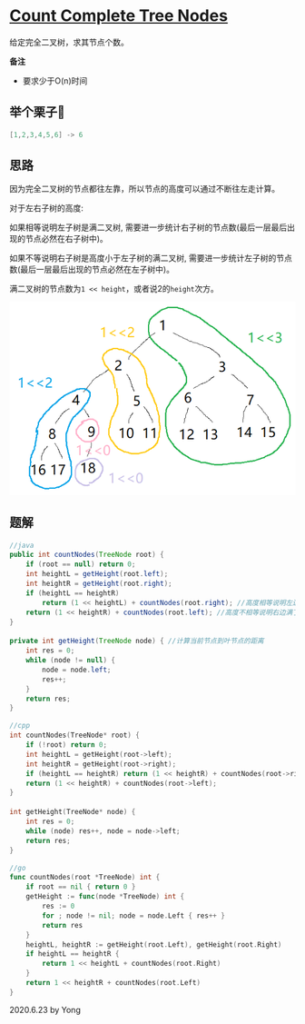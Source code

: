 # [Count Complete Tree Nodes](https://leetcode.com/problems/count-complete-tree-nodes/)

给定完全二叉树，求其节点个数。

**备注**

- 要求少于O(n)时间

## 举个栗子🌰
```java
[1,2,3,4,5,6] -> 6
```

## 思路

因为完全二叉树的节点都往左靠，所以节点的高度可以通过不断往左走计算。

对于左右子树的高度: 

如果相等说明左子树是满二叉树, 需要进一步统计右子树的节点数(最后一层最后出现的节点必然在右子树中)。

如果不等说明右子树是高度小于左子树的满二叉树, 需要进一步统计左子树的节点数(最后一层最后出现的节点必然在左子树中)。

满二叉树的节点数为`1 << height`，或者说2的`height`次方。

![p222](/pictures/p222.jpg)

## 题解

```java
//java
public int countNodes(TreeNode root) {
    if (root == null) return 0;
    int heightL = getHeight(root.left);
    int heightR = getHeight(root.right);
    if (heightL == heightR)
        return (1 << heightL) + countNodes(root.right); //高度相等说明左边满了，先加左子树的节点数再继续统计右边
    return (1 << heightR) + countNodes(root.left); //高度不相等说明右边满了，先加右子树的节点数再继续统计左边
}

private int getHeight(TreeNode node) { //计算当前节点到叶节点的距离
    int res = 0;
    while (node != null) {
        node = node.left;
        res++;
    }
    return res;
}
```

```cpp
//cpp
int countNodes(TreeNode* root) {
    if (!root) return 0;
    int heightL = getHeight(root->left);
    int heightR = getHeight(root->right);
    if (heightL == heightR) return (1 << heightR) + countNodes(root->right);
    return (1 << heightR) + countNodes(root->left);
}

int getHeight(TreeNode* node) {
    int res = 0;
    while (node) res++, node = node->left;
    return res;
}
```

```go
//go
func countNodes(root *TreeNode) int {
    if root == nil { return 0 }
    getHeight := func(node *TreeNode) int {
        res := 0
        for ; node != nil; node = node.Left { res++ }
        return res
    }
    heightL, heightR := getHeight(root.Left), getHeight(root.Right)
    if heightL == heightR {
        return 1 << heightL + countNodes(root.Right)
    }
    return 1 << heightR + countNodes(root.Left)
}
```

2020.6.23 by Yong
